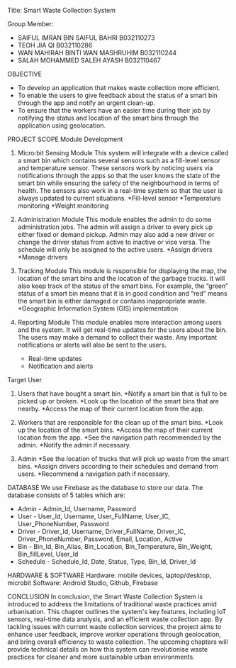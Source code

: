 Title: Smart Waste Collection System

Group Member:

- SAIFUL IMRAN BIN SAIFUL BAHRI				B032110273
- TEOH JIA QI								          B032110286
- WAN MAHIRAH BINTI WAN MASHRUHIM			B032110244
- SALAH MOHAMMED SALEH AYASH			    B032110467

OBJECTIVE
- To develop an application that makes waste collection more efficient.
- To enable the users to give feedback about the status of a smart bin through the app and notify an 
  urgent clean-up.
- To ensure that the workers have an easier time during their job by notifying the status and location 
  of the smart bins through the application using geolocation.

PROJECT SCOPE
Module Development
1. Micro:bit Sensing Module
   This system will integrate with a device called a smart bin which contains several sensors such 
   as a fill-level sensor and temperature sensor. These sensors work by noticing users via 
   notifications through the apps so that the user knows the state of the smart bin while ensuring 
   the safety of the neighbourhood in terms of health. The sensors also work in a real-time system 
   so that the user is always updated to current situations.
   *Fill-level sensor
   *Temperature monitoring
   *Weight monitoring 

2. Administration Module
   This module enables the admin to do some administration jobs.  The admin will assign a driver to 
   every pick up either fixed or demand pickup.  Admin may also add a new driver or change the driver 
   status from active to inactive or vice versa.  The schedule will only be assigned to the active users.
   *Assign drivers
   *Manage drivers

3. Tracking Module
   This module is responsible for displaying the map, the location of the smart bins and the location 
   of the garbage trucks. It will also keep track of the status of the smart bins. For example, the 
   “green” status of a smart bin means that it is in good condition and “red” means the smart bin is 
   either damaged or contains inappropriate waste.
   *Geographic Information System (GIS) implementation

4. Reporting Module
   This module enables more interaction among users and the system.  It will get real-time updates 
   for the users about the bin.  The users may make a demand to collect their waste.   Any important 
   notifications or alerts will also be sent to the users. 
   * Real-time updates
   * Notification and alerts

Target User
1. Users that have bought a smart bin.
   *Notify a smart bin that is full to be picked up or broken.
   *Look up the location of the smart bins that are nearby.
   *Access the map of their current location from the app.

2. Workers that are responsible for the clean up of the smart bins.
   *Look up the location of the smart bins.
   *Access the map of their current location from the app.
   *See the navigation path recommended by the admin.
   *Notify the admin if necessary.

3. Admin
   *See the location of trucks that will pick up waste from the smart bins.
   *Assign drivers according to their schedules and demand from users.
   *Recommend a navigation path if necessary.

DATABASE
We use Firebase as the database to store our data. The database consists of 5 tables which are:
- Admin - Admin_Id, Username, Password
- User - User_Id, Username, User_FullName, User_IC, User_PhoneNumber, Password
- Driver - Driver_Id, Username, Driver_FullName, Driver_IC, Driver_PhoneNumber, Password, Email, Location, Active
- Bin - Bin_Id, Bin_Alias, Bin_Location, Bin_Temperature, Bin_Weight, Bin_fillLevel, User_Id
- Schedule - Schedule_Id, Date, Status, Type, Bin_Id, Driver_Id

HARDWARE & SOFTWARE
Hardware: mobile devices, laptop/desktop, microbit
Software: Android Studio, Github, Firebase

CONCLUSION
In conclusion, the Smart Waste Collection System is introduced to address the limitations of 
traditional waste practices amid  urbanisation. This chapter outlines the system's key features, 
including IoT sensors, real-time data analysis, and an efficient waste collection app. By tackling 
issues with current waste collection services, the project aims to enhance user feedback, improve 
worker operations through geolocation, and bring overall efficiency to waste collection. The 
upcoming chapters will provide technical details on how this system can revolutionise waste 
practices for cleaner and more sustainable urban environments.
